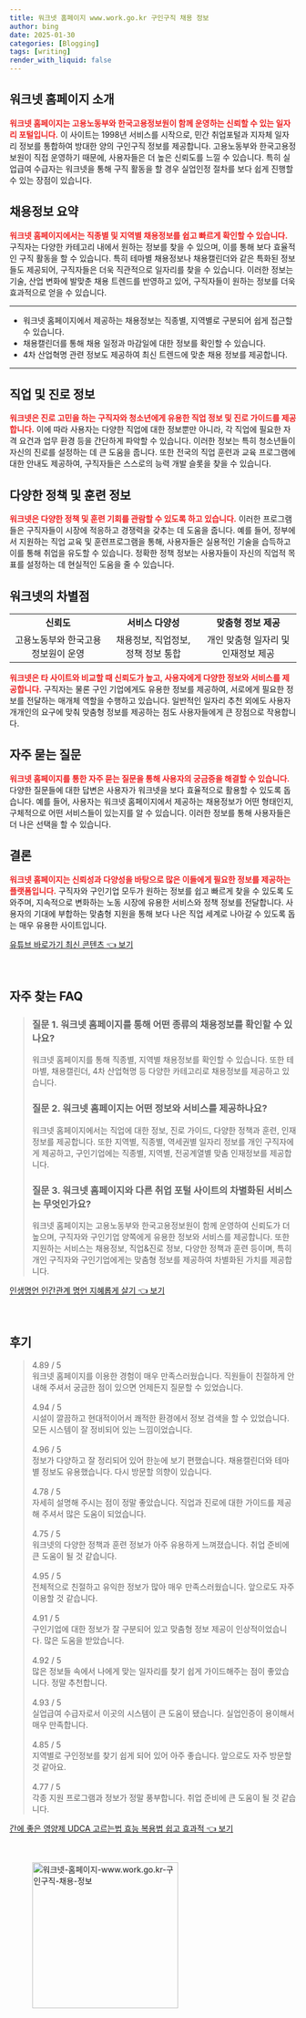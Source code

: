 ```yaml
---
title: 워크넷 홈페이지 www.work.go.kr 구인구직 채용 정보
author: bing
date: 2025-01-30
categories: [Blogging]
tags: [writing]
render_with_liquid: false
---
```



<h2 id='워크넷_소개'>워크넷 홈페이지 소개</h2>

<p><b><span style="color: #ee2323;">워크넷 홈페이지는 고용노동부와 한국고용정보원이 함께 운영하는 신뢰할 수 있는 일자리 포털입니다.</span></b> 이 사이트는 1998년 서비스를 시작으로, 민간 취업포털과 지자체 일자리 정보를 통합하여 방대한 양의 구인구직 정보를 제공합니다. 고용노동부와 한국고용정보원이 직접 운영하기 때문에, 사용자들은 더 높은 신뢰도를 느낄 수 있습니다. 특히 실업급여 수급자는 워크넷을 통해 구직 활동을 할 경우 실업인정 절차를 보다 쉽게 진행할 수 있는 장점이 있습니다.</p>

<h2 id='채용정보_요약'>채용정보 요약</h2>

<p><b><span style="color: #ee2323;">워크넷 홈페이지에서는 직종별 및 지역별 채용정보를 쉽고 빠르게 확인할 수 있습니다.</span></b> 구직자는 다양한 카테고리 내에서 원하는 정보를 찾을 수 있으며, 이를 통해 보다 효율적인 구직 활동을 할 수 있습니다. 특히 테마별 채용정보나 채용캘린더와 같은 특화된 정보들도 제공되어, 구직자들은 더욱 직관적으로 일자리를 찾을 수 있습니다. 이러한 정보는 기술, 산업 변화에 발맞춘 채용 트렌드를 반영하고 있어, 구직자들이 원하는 정보를 더욱 효과적으로 얻을 수 있습니다.</p>

<hr />

<ul>
    <li>워크넷 홈페이지에서 제공하는 채용정보는 직종별, 지역별로 구분되어 쉽게 접근할 수 있습니다.</li>
    <li>채용캘린더를 통해 채용 일정과 마감일에 대한 정보를 확인할 수 있습니다.</li>
    <li>4차 산업혁명 관련 정보도 제공하여 최신 트렌드에 맞춘 채용 정보를 제공합니다.</li>
</ul>

<hr />

<h2 id='직업_진로_지원'>직업 및 진로 정보</h2>

<p><b><span style="color: #ee2323;">워크넷은 진로 고민을 하는 구직자와 청소년에게 유용한 직업 정보 및 진로 가이드를 제공합니다.</span></b> 이에 따라 사용자는 다양한 직업에 대한 정보뿐만 아니라, 각 직업에 필요한 자격 요건과 업무 환경 등을 간단하게 파악할 수 있습니다. 이러한 정보는 특히 청소년들이 자신의 진로를 설정하는 데 큰 도움을 줍니다. 또한 전국의 직업 훈련과 교육 프로그램에 대한 안내도 제공하여, 구직자들은 스스로의 능력 개발 슬롯을 찾을 수 있습니다.</p>

<h2 id='정책_훈련_내용'>다양한 정책 및 훈련 정보</h2>

<p><b><span style="color: #ee2323;">워크넷은 다양한 정책 및 훈련 기회를 관람할 수 있도록 하고 있습니다.</span></b> 이러한 프로그램들은 구직자들이 시장에 적응하고 경쟁력을 갖추는 데 도움을 줍니다. 예를 들어, 정부에서 지원하는 직업 교육 및 훈련프로그램을 통해, 사용자들은 실용적인 기술을 습득하고 이를 통해 취업을 유도할 수 있습니다. 정확한 정책 정보는 사용자들이 자신의 직업적 목표를 설정하는 데 현실적인 도움을 줄 수 있습니다.</p>

<h2 id='사이트_차별점'>워크넷의 차별점</h2>

<table>
    <tr>
        <td style="text-align: center; height: 17px;"><b>신뢰도</b></td>
        <td style="text-align: center; height: 17px;"><b>서비스 다양성</b></td>
        <td style="text-align: center; height: 17px;"><b>맞춤형 정보 제공</b></td>
    </tr>
    <tr>
        <td style="text-align: center; height: 17px;">고용노동부와 한국고용정보원이 운영</td>
        <td style="text-align: center; height: 17px;">채용정보, 직업정보, 정책 정보 통합</td>
        <td style="text-align: center; height: 17px;">개인 맞춤형 일자리 및 인재정보 제공</td>
    </tr>
</table>

<p><b><span style="color: #ee2323;">워크넷은 타 사이트와 비교할 때 신뢰도가 높고, 사용자에게 다양한 정보와 서비스를 제공합니다.</span></b> 구직자는 물론 구인 기업에게도 유용한 정보를 제공하여, 서로에게 필요한 정보를 전달하는 매개체 역할을 수행하고 있습니다. 일반적인 일자리 추천 외에도 사용자 개개인의 요구에 맞춰 맞춤형 정보를 제공하는 점도 사용자들에게 큰 장점으로 작용합니다.</p>

<h2 id='FAQ_섹션'>자주 묻는 질문</h2>

<p><b><span style="color: #ee2323;">워크넷 홈페이지를 통한 자주 묻는 질문을 통해 사용자의 궁금증을 해결할 수 있습니다.</span></b> 다양한 질문들에 대한 답변은 사용자가 워크넷을 보다 효율적으로 활용할 수 있도록 돕습니다. 예를 들어, 사용자는 워크넷 홈페이지에서 제공하는 채용정보가 어떤 형태인지, 구체적으로 어떤 서비스들이 있는지를 알 수 있습니다. 이러한 정보를 통해 사용자들은 더 나은 선택을 할 수 있습니다.</p>

<h2 id='결론'>결론</h2>

<p><b><span style="color: #ee2323;">워크넷 홈페이지는 신뢰성과 다양성을 바탕으로 많은 이들에게 필요한 정보를 제공하는 플랫폼입니다.</span></b> 구직자와 구인기업 모두가 원하는 정보를 쉽고 빠르게 찾을 수 있도록 도와주며, 지속적으로 변화하는 노동 시장에 유용한 서비스와 정책 정보를 전달합니다. 사용자의 기대에 부합하는 맞춤형 지원을 통해 보다 나은 직업 세계로 나아갈 수 있도록 돕는 매우 유용한 사이트입니다.</p>


<p><a class="click-button" title="유튜브 바로가기 최신 콘텐츠" href="https://aptwhite.github.io/posts/%EC%9C%A0%ED%8A%9C%EB%B8%8C-%EB%B0%94%EB%A1%9C%EA%B0%80%EA%B8%B0-%EC%B5%9C%EC%8B%A0-%EC%BD%98%ED%85%90%EC%B8%A0/" rel="dofollow">유튜브 바로가기 최신 콘텐츠 👈 보기</a></p><br>
<h2 id='자주_찾는_FAQ'>자주 찾는 FAQ</h2>
<div itemscope="" itemtype="https://schema.org/FAQPage"> 
<blockquote> 
<div itemscope="" itemprop="mainEntity" itemtype="https://schema.org/Question"> 
<h3 itemprop="name">질문 1. 워크넷 홈페이지를 통해 어떤 종류의 채용정보를 확인할 수 있나요?</h3> 
<div itemscope="" itemprop="acceptedAnswer" itemtype="https://schema.org/Answer"> 
<span itemprop="text"> 
<p>워크넷 홈페이지를 통해 직종별, 지역별 채용정보를 확인할 수 있습니다. 또한 테마별, 채용캘린더, 4차 산업혁명 등 다양한 카테고리로 채용정보를 제공하고 있습니다.</p> 
</span> 
</div> 
</div> 

<div itemscope="" itemprop="mainEntity" itemtype="https://schema.org/Question"> 
<h3 itemprop="name">질문 2. 워크넷 홈페이지는 어떤 정보와 서비스를 제공하나요?</h3> 
<div itemscope="" itemprop="acceptedAnswer" itemtype="https://schema.org/Answer"> 
<span itemprop="text"> 
<p>워크넷 홈페이지에서는 직업에 대한 정보, 진로 가이드, 다양한 정책과 훈련, 인재 정보를 제공합니다. 또한 지역별, 직종별, 역세권별 일자리 정보를 개인 구직자에게 제공하고, 구인기업에는 직종별, 지역별, 전공계열별 맞춤 인재정보를 제공합니다.</p> 
</span> 
</div> 
</div> 

<div itemscope="" itemprop="mainEntity" itemtype="https://schema.org/Question"> 
<h3 itemprop="name">질문 3. 워크넷 홈페이지와 다른 취업 포털 사이트의 차별화된 서비스는 무엇인가요?</h3> 
<div itemscope="" itemprop="acceptedAnswer" itemtype="https://schema.org/Answer"> 
<span itemprop="text"> 
<p>워크넷 홈페이지는 고용노동부와 한국고용정보원이 함께 운영하여 신뢰도가 더 높으며, 구직자와 구인기업 양쪽에게 유용한 정보와 서비스를 제공합니다. 또한 지원하는 서비스는 채용정보, 직업&진로 정보, 다양한 정책과 훈련 등이며, 특히 개인 구직자와 구인기업에게는 맞춤형 정보를 제공하여 차별화된 가치를 제공합니다.</p> 
</span> 
</div> 
</div> 

</blockquote> 
</div>
<p><a class="click-button" title="인생명언 인간관계 명언 지혜롭게 살기" href="https://aptwhite.github.io/posts/%EC%9D%B8%EC%83%9D%EB%AA%85%EC%96%B8-%EC%9D%B8%EA%B0%84%EA%B4%80%EA%B3%84-%EB%AA%85%EC%96%B8-%EC%A7%80%ED%98%9C%EB%A1%AD%EA%B2%8C-%EC%82%B4%EA%B8%B0/" rel="dofollow">인생명언 인간관계 명언 지혜롭게 살기 👈 보기</a></p><br>
<h2 id='후기'>후기</h2>
<div itemscope itemtype="https://schema.org/Product">
  <blockquote>
  <div itemprop="review" itemscope itemtype="https://schema.org/Review">
      <div itemprop="reviewRating" itemscope itemtype="https://schema.org/Rating"> <span itemprop="ratingValue">4.89</span> / <span itemprop="bestRating">5</span> </div>
      <span itemprop="reviewBody">워크넷 홈페이지를 이용한 경험이 매우 만족스러웠습니다. 직원들이 친절하게 안내해 주셔서 궁금한 점이 있으면 언제든지 질문할 수 있었습니다.</span>
  </div>
  <br>
  <div itemprop="review" itemscope itemtype="https://schema.org/Review">
      <div itemprop="reviewRating" itemscope itemtype="https://schema.org/Rating"> <span itemprop="ratingValue">4.94</span> / <span itemprop="bestRating">5</span> </div>
      <span itemprop="reviewBody">시설이 깔끔하고 현대적이어서 쾌적한 환경에서 정보 검색을 할 수 있었습니다. 모든 시스템이 잘 정비되어 있는 느낌이었습니다.</span>
  </div>
  <br>
  <div itemprop="review" itemscope itemtype="https://schema.org/Review">
      <div itemprop="reviewRating" itemscope itemtype="https://schema.org/Rating"> <span itemprop="ratingValue">4.96</span> / <span itemprop="bestRating">5</span> </div>
      <span itemprop="reviewBody">정보가 다양하고 잘 정리되어 있어 한눈에 보기 편했습니다. 채용캘린더와 테마별 정보도 유용했습니다. 다시 방문할 의향이 있습니다.</span>
  </div>
  <br>
  <div itemprop="review" itemscope itemtype="https://schema.org/Review">
      <div itemprop="reviewRating" itemscope itemtype="https://schema.org/Rating"> <span itemprop="ratingValue">4.78</span> / <span itemprop="bestRating">5</span> </div>
      <span itemprop="reviewBody">자세히 설명해 주시는 점이 정말 좋았습니다. 직업과 진로에 대한 가이드를 제공해 주셔서 많은 도움이 되었습니다.</span>
  </div>
  <br>
  <div itemprop="review" itemscope itemtype="https://schema.org/Review">
      <div itemprop="reviewRating" itemscope itemtype="https://schema.org/Rating"> <span itemprop="ratingValue">4.75</span> / <span itemprop="bestRating">5</span> </div>
      <span itemprop="reviewBody">워크넷의 다양한 정책과 훈련 정보가 아주 유용하게 느껴졌습니다. 취업 준비에 큰 도움이 될 것 같습니다.</span>
  </div>
  <br>
  <div itemprop="review" itemscope itemtype="https://schema.org/Review">
      <div itemprop="reviewRating" itemscope itemtype="https://schema.org/Rating"> <span itemprop="ratingValue">4.95</span> / <span itemprop="bestRating">5</span> </div>
      <span itemprop="reviewBody">전체적으로 친절하고 유익한 정보가 많아 매우 만족스러웠습니다. 앞으로도 자주 이용할 것 같습니다.</span>
  </div>
  <br>
  <div itemprop="review" itemscope itemtype="https://schema.org/Review">
      <div itemprop="reviewRating" itemscope itemtype="https://schema.org/Rating"> <span itemprop="ratingValue">4.91</span> / <span itemprop="bestRating">5</span> </div>
      <span itemprop="reviewBody">구인기업에 대한 정보가 잘 구분되어 있고 맞춤형 정보 제공이 인상적이었습니다. 많은 도움을 받았습니다.</span>
  </div>
  <br>
  <div itemprop="review" itemscope itemtype="https://schema.org/Review">
      <div itemprop="reviewRating" itemscope itemtype="https://schema.org/Rating"> <span itemprop="ratingValue">4.92</span> / <span itemprop="bestRating">5</span> </div>
      <span itemprop="reviewBody">많은 정보들 속에서 나에게 맞는 일자리를 찾기 쉽게 가이드해주는 점이 좋았습니다. 정말 추천합니다.</span>
  </div>
  <br>
  <div itemprop="review" itemscope itemtype="https://schema.org/Review">
      <div itemprop="reviewRating" itemscope itemtype="https://schema.org/Rating"> <span itemprop="ratingValue">4.93</span> / <span itemprop="bestRating">5</span> </div>
      <span itemprop="reviewBody">실업급여 수급자로서 이곳의 시스템이 큰 도움이 됐습니다. 실업인증이 용이해서 매우 만족합니다.</span>
  </div>
  <br>
  <div itemprop="review" itemscope itemtype="https://schema.org/Review">
      <div itemprop="reviewRating" itemscope itemtype="https://schema.org/Rating"> <span itemprop="ratingValue">4.85</span> / <span itemprop="bestRating">5</span> </div>
      <span itemprop="reviewBody">지역별로 구인정보를 찾기 쉽게 되어 있어 아주 좋습니다. 앞으로도 자주 방문할 것 같아요.</span>
  </div>
  <br>
  <div itemprop="review" itemscope itemtype="https://schema.org/Review">
      <div itemprop="reviewRating" itemscope itemtype="https://schema.org/Rating"> <span itemprop="ratingValue">4.77</span> / <span itemprop="bestRating">5</span> </div>
      <span itemprop="reviewBody">각종 지원 프로그램과 정보가 정말 풍부합니다. 취업 준비에 큰 도움이 될 것 같습니다.</span>
  </div>
  </blockquote>
</div>
<p><a class="click-button" title="간에 좋은 영양제 UDCA 고르는법 효능 복용법 쉽고 효과적" href="https://aptwhite.github.io/posts/%EA%B0%84%EC%97%90-%EC%A2%8B%EC%9D%80-%EC%98%81%EC%96%91%EC%A0%9C-UDCA-%EA%B3%A0%EB%A5%B4%EB%8A%94%EB%B2%95-%ED%9A%A8%EB%8A%A5-%EB%B3%B5%EC%9A%A9%EB%B2%95-%EC%89%BD%EA%B3%A0-%ED%9A%A8%EA%B3%BC%EC%A0%81/" rel="dofollow">간에 좋은 영양제 UDCA 고르는법 효능 복용법 쉽고 효과적 👈 보기</a></p><br>
<figure class="image"><img src="https://aptwhite.github.io/assets/img/thumbnail/워크넷-홈페이지-www.work.go.kr-구인구직-채용-정보.webp" alt="워크넷-홈페이지-www.work.go.kr-구인구직-채용-정보" width="256" height="256"></figure>